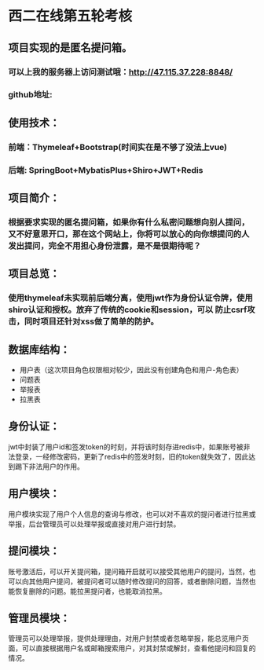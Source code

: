 # 西二在线第五轮考核
## 项目实现的是匿名提问箱。
### 可以上我的服务器上访问测试哦：http://47.115.37.228:8848/ 
### github地址:

## 使用技术：
### 前端：Thymeleaf+Bootstrap(时间实在是不够了没法上vue)

### 后端:  SpringBoot+MybatisPlus+Shiro+JWT+Redis

## 项目简介：
### 根据要求实现的匿名提问箱，如果你有什么私密问题想向别人提问，又不好意思开口，那在这个网站上，你将可以放心的向你想提问的人发出提问，完全不用担心身份泄露，是不是很期待呢？

## 项目总览：
### 使用thymeleaf未实现前后端分离，使用jwt作为身份认证令牌，使用shiro认证和授权。放弃了传统的cookie和session，可以 防止csrf攻击，同时项目还针对xss做了简单的防护。

## 数据库结构：
- 用户表（这次项目角色权限相对较少，因此没有创建角色和用户-角色表）
- 问题表
- 举报表
- 拉黑表

## 身份认证：
jwt中封装了用户id和签发token的时刻，并将该时刻存进redis中，如果账号被非法登录，一经修改密码，更新了redis中的签发时刻，旧的token就失效了，因此达到踢下非法用户的作用。

## 用户模块：
用户模块实现了用户个人信息的查询与修改，也可以对不喜欢的提问者进行拉黑或举报，后台管理员可以处理举报或直接对用户进行封禁。

## 提问模块：
账号激活后，可以开关提问箱，提问箱开启就可以接受其他用户的提问，当然，也可以向其他用户提问，被提问者可以随时修改提问的回答，或者删除问题，当然也能恢复删除的问题。能拉黑提问者，也能取消拉黑。

## 管理员模块：
管理员可以处理举报，提供处理理由，对用户封禁或者忽略举报，能总览用户页面，可以直接根据用户名或邮箱搜索用户，对其封禁或解封，查看他提问和回复的情况。


